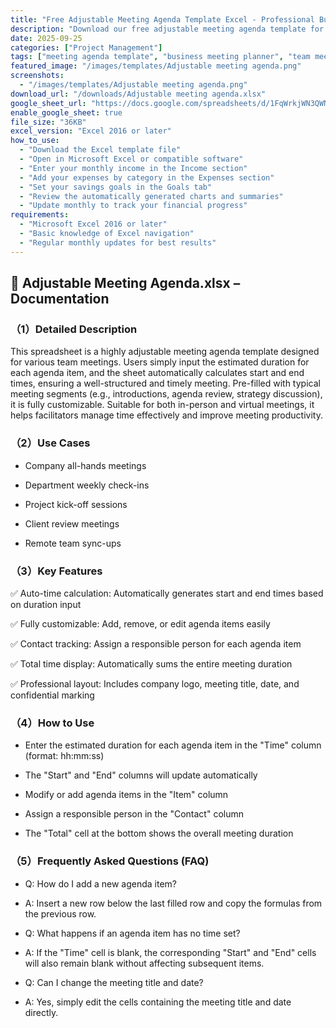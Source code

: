 ```yaml
---
title: "Free Adjustable Meeting Agenda Template Excel - Professional Business Meeting Planner"
description: "Download our free adjustable meeting agenda template for Excel. Perfect for business meetings, team collaboration, and project management. Customizable format for any meeting type."
date: 2025-09-25
categories: ["Project Management"]
tags: ["meeting agenda template", "business meeting planner", "team meeting template", "excel meeting agenda", "project management template", "meeting organizer", "agenda template free"]
featured_image: "/images/templates/Adjustable meeting agenda.png"
screenshots:
  - "/images/templates/Adjustable meeting agenda.png"
download_url: "/downloads/Adjustable meeting agenda.xlsx"
google_sheet_url: "https://docs.google.com/spreadsheets/d/1FqWrkjWN3QWNqLclIqRdm3_uJ0ydnyBIoTIUG4SJNmg/edit?usp=sharing"
enable_google_sheet: true
file_size: "36KB"
excel_version: "Excel 2016 or later"
how_to_use:
  - "Download the Excel template file"
  - "Open in Microsoft Excel or compatible software"
  - "Enter your monthly income in the Income section"
  - "Add your expenses by category in the Expenses section"
  - "Set your savings goals in the Goals tab"
  - "Review the automatically generated charts and summaries"
  - "Update monthly to track your financial progress"
requirements:
  - "Microsoft Excel 2016 or later"
  - "Basic knowledge of Excel navigation"
  - "Regular monthly updates for best results"
---
```


## 📄 Adjustable Meeting Agenda.xlsx – Documentation
### （1）Detailed Description
This spreadsheet is a highly adjustable meeting agenda template designed for various team meetings. Users simply input the estimated duration for each agenda item, and the sheet automatically calculates start and end times, ensuring a well-structured and timely meeting. Pre-filled with typical meeting segments (e.g., introductions, agenda review, strategy discussion), it is fully customizable. Suitable for both in-person and virtual meetings, it helps facilitators manage time effectively and improve meeting productivity.

### （2）Use Cases
- Company all-hands meetings

- Department weekly check-ins

- Project kick-off sessions

- Client review meetings

- Remote team sync-ups

### （3）Key Features
✅ Auto-time calculation: Automatically generates start and end times based on duration input

✅ Fully customizable: Add, remove, or edit agenda items easily

✅ Contact tracking: Assign a responsible person for each agenda item

✅ Total time display: Automatically sums the entire meeting duration

✅ Professional layout: Includes company logo, meeting title, date, and confidential marking

### （4）How to Use
- Enter the estimated duration for each agenda item in the "Time" column (format: hh:mm:ss)

- The "Start" and "End" columns will update automatically

- Modify or add agenda items in the "Item" column

- Assign a responsible person in the "Contact" column

- The "Total" cell at the bottom shows the overall meeting duration

### （5）Frequently Asked Questions (FAQ)
- Q: How do I add a new agenda item?
- A: Insert a new row below the last filled row and copy the formulas from the previous row.

- Q: What happens if an agenda item has no time set?
- A: If the "Time" cell is blank, the corresponding "Start" and "End" cells will also remain blank without affecting subsequent items.

- Q: Can I change the meeting title and date?
- A: Yes, simply edit the cells containing the meeting title and date directly.